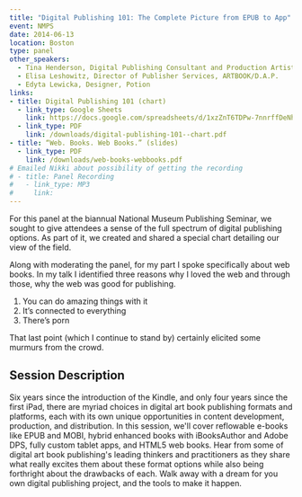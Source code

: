 ```yaml
---
title: "Digital Publishing 101: The Complete Picture from EPUB to App"
event: NMPS
date: 2014-06-13
location: Boston
type: panel
other_speakers:
  - Tina Henderson, Digital Publishing Consultant and Production Artist
  - Elisa Leshowitz, Director of Publisher Services, ARTBOOK/D.A.P.
  - Edyta Lewicka, Designer, Potion 
links:
- title: Digital Publishing 101 (chart) 
  - link_type: Google Sheets
    link: https://docs.google.com/spreadsheets/d/1xzZnT6TDPw-7nnrffDeNhdJ0w3wQdUweBHGfzQMEpCk/edit#gid=2085398171
  - link_type: PDF
    link: /downloads/digital-publishing-101--chart.pdf
- title: “Web. Books. Web Books.” (slides)
  - link_type: PDF
    link: /downloads/web-books-webbooks.pdf
# Emailed Nikki about possibility of getting the recording    
# - title: Panel Recording
#   - link_type: MP3
#     link:
---
```


For this panel at the biannual National Museum Publishing Seminar, we sought to give attendees a sense of the full spectrum of digital publishing options. As part of it, we created and shared a special chart detailing our view of the field. 

Along with moderating the panel, for my part I spoke specifically about web books. In my talk I identified three reasons why I loved the web and through those, why the web was good for publishing.

1. You can do amazing things with it
2. It’s connected to everything
3. There’s porn

That last point (which I continue to stand by) certainly elicited some murmurs from the crowd.

## Session Description

Six years since the introduction of the Kindle, and only four years since the first iPad, there are myriad choices in digital art book publishing formats and platforms, each with its own unique opportunities in content development, production, and distribution. In this session, we'll cover reflowable e-books like EPUB and MOBI, hybrid enhanced books with iBooksAuthor and Adobe DPS, fully custom tablet apps, and HTML5 web books. Hear from some of digital art book publishing's leading thinkers and practitioners as they share what really excites them about these format options while also being forthright about the drawbacks of each. Walk away with a dream for you own digital publishing project, and the tools to make it happen.

